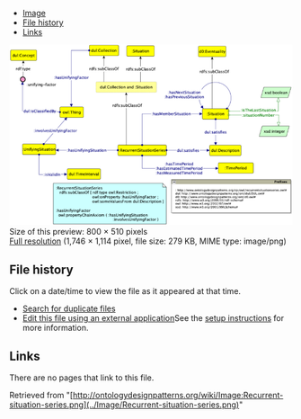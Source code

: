 * [Image](../Image/Recurrent-situation-series.png#file)
* [File history](../Image/Recurrent-situation-series.png#filehistory)
* [Links](../Image/Recurrent-situation-series.png#filelinks)

[![Image:Recurrent-situation-series.png](../images/thumb/e/ee/Recurrent-situation-series.png/800px-Recurrent-situation-series.png)](../images/e/ee/Recurrent-situation-series.png)  
Size of this preview: 800 × 510 pixels  
[Full resolution](../images/e/ee/Recurrent-situation-series.png)‎ (1,746 × 1,114 pixel, file size: 279 KB, MIME type: image/png)

## File history

Click on a date/time to view the file as it appeared at that time.



  
* [Search for duplicate files](http://ontologydesignpatterns.org/wiki/Special:FileDuplicateSearch/Recurrent-situation-series.png "Special:FileDuplicateSearch/Recurrent-situation-series.png")
* [Edit this file using an external application](http://ontologydesignpatterns.org/wiki/index.php?title=Image:Recurrent-situation-series.png&action=edit&externaledit=true&mode=file "Image:Recurrent-situation-series.png")See the [setup instructions](http://www.mediawiki.org/wiki/Manual:External_editors "http://www.mediawiki.org/wiki/Manual:External_editors") for more information.

## Links



There are no pages that link to this file.




Retrieved from "[http://ontologydesignpatterns.org/wiki/Image:Recurrent-situation-series.png](../Image/Recurrent-situation-series.png)"